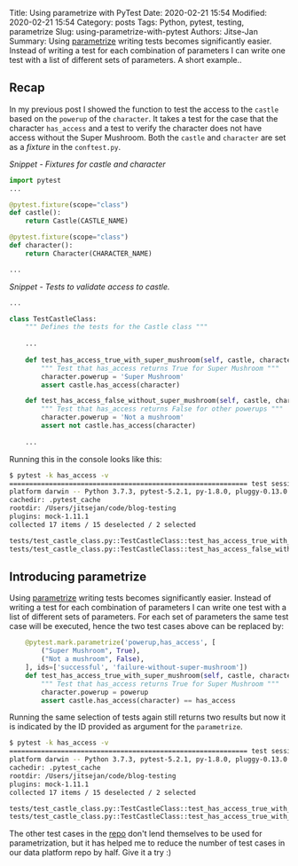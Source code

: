 Title: Using parametrize with PyTest
Date: 2020-02-21 15:54
Modified: 2020-02-21 15:54
Category: posts
Tags: Python, pytest, testing, parametrize
Slug: using-parametrize-with-pytest
Authors: Jitse-Jan
Summary: Using [parametrize](https://docs.pytest.org/en/latest/parametrize.html) writing tests becomes significantly easier. Instead of writing a test for each combination of parameters I can write one test with a list of different sets of parameters. A short example..

## Recap

In my previous post I showed the function to test the access to the `castle` based on the `powerup` of the `character`. It takes a test for the case that the character `has_access` and a test to verify the character does not have access without the Super Mushroom. Both the `castle` and `character` are set as a *fixture* in the `conftest.py`. 


*Snippet - Fixtures for castle and character*

```Python
import pytest
...

@pytest.fixture(scope="class")
def castle():
    return Castle(CASTLE_NAME)

@pytest.fixture(scope="class")
def character():
    return Character(CHARACTER_NAME)

...
```

*Snippet - Tests to validate access to castle.*

```Python
...

class TestCastleClass:
    """ Defines the tests for the Castle class """
    
    ...
    
    def test_has_access_true_with_super_mushroom(self, castle, character):
        """ Test that has_access returns True for Super Mushroom """
        character.powerup = 'Super Mushroom'
        assert castle.has_access(character)

    def test_has_access_false_without_super_mushroom(self, castle, character):
        """ Test that has_access returns False for other powerups """
        character.powerup = 'Not a mushroom'
        assert not castle.has_access(character)
        
    ...
```

Running this in the console looks like this:

```bash
$ pytest -k has_access -v
============================================================ test session starts =============================================================
platform darwin -- Python 3.7.3, pytest-5.2.1, py-1.8.0, pluggy-0.13.0 -- /Users/jitsejan/.local/share/virtualenvs/blog-testing-KMgUXSdn/bin/python3.7m
cachedir: .pytest_cache
rootdir: /Users/jitsejan/code/blog-testing
plugins: mock-1.11.1
collected 17 items / 15 deselected / 2 selected

tests/test_castle_class.py::TestCastleClass::test_has_access_true_with_super_mushroom PASSED                                           [ 50%]
tests/test_castle_class.py::TestCastleClass::test_has_access_false_without_super_mushroom PASSED                                       [100%]
```

## Introducing parametrize

Using [parametrize](https://docs.pytest.org/en/latest/parametrize.html) writing tests becomes significantly easier. Instead of writing a test for each combination of parameters I can write one test with a list of different sets of parameters. For each set of parameters the same test case will be executed, hence the two test cases above can be replaced by:

```python
    @pytest.mark.parametrize('powerup,has_access', [
        ("Super Mushroom", True),
        ("Not a mushroom", False),
    ], ids=['successful', 'failure-without-super-mushroom'])
    def test_has_access_true_with_super_mushroom(self, castle, character, powerup, has_access):
        """ Test that has_access returns True for Super Mushroom """
        character.powerup = powerup
        assert castle.has_access(character) == has_access
```

Running the same selection of tests again still returns two results but now it is indicated by the ID provided as argument for the `parametrize`.

```bash
$ pytest -k has_access -v
============================================================ test session starts =============================================================
platform darwin -- Python 3.7.3, pytest-5.2.1, py-1.8.0, pluggy-0.13.0 -- /Users/jitsejan/.local/share/virtualenvs/blog-testing-KMgUXSdn/bin/python3.7m
cachedir: .pytest_cache
rootdir: /Users/jitsejan/code/blog-testing
plugins: mock-1.11.1
collected 17 items / 15 deselected / 2 selected

tests/test_castle_class.py::TestCastleClass::test_has_access_true_with_super_mushroom[successful] PASSED                               [ 50%]
tests/test_castle_class.py::TestCastleClass::test_has_access_true_with_super_mushroom[failure-without-super-mushroom] PASSED           [100%]
```

The other test cases in the [repo](https://github.com/jitsejan/blog-testing) don't lend themselves to be used for parametrization, but it has helped me to reduce the number of test cases in our data platform repo by half. Give it a try :) 